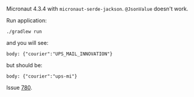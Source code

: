 Micronaut 4.3.4 with `micronaut-serde-jackson`.
`@JsonValue` doesn't work.

Run application:
```
./gradlew run
```

and you will see:
```
body: {"courier":"UPS_MAIL_INNOVATION"}
```
but should be:
```
body: {"courier":"ups-mi"}
```

Issue [780](https://github.com/micronaut-projects/micronaut-serialization/issues/780).